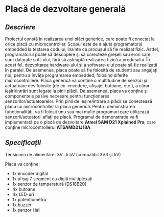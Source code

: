 ﻿# Placă de dezvoltare generală

## _**Descriere**_

  Proiectul constă în realizarea unei plăci generice, care poate fi conectat la orice placă cu microcontroller. Scopul este de a ajuta programatorul embedded la testarea codului, înainte ca produsul să fie realizat fizic. Astfel, programatorul poate să descopere și să corecteze greșeli sau erori care sunt datorate soft-ului, fără să așteaptă realizarea fizică a produsului. În acest fel, dezvoltarea hardware-ului și a software-ului poate să fie realizată în paralel. De asemenea, placa poate să fie folosită de studenți sau angajați noi, pentru a învăța programarea embedded, folosind diferite microcontrollere.
  Placa generică va conține o multitudine de senzori și actuatoare des folosite (de ex. encodere, afișaje, butoane, etc.), a căror ieșiri/intrări sunt legate la pinii plăcii. De asemenea, placa va conține și componentele pasive necesare pentru funcționarea senzorilor/actuatoarelor. Prin pinii de ieșire/intrare a plăcii se conectează placa cu microcontroller la placa generică.
  Pentru demonstrarea funcționalități, va fi folosit unu sau mai multe programuri care utilizează senzorii/actuatorii aflați pe placă. Programul de demonstrație va fi implementată pe o placă de dezvoltare **Atmel SAM D21 Xplained Pro**, care conține microcontrollerul **ATSAMD21J18A**. 

## _**Specificații**_

  Tensiunea de alimentare: 3V...5.5V (compatibil 3V3 și 5V)

  Placa va conține:
* 1x encoder digital
* 1x afișaj 7 segment cu digiți multiplexați
* 1x senzor de temperatură (DS18B20)
* 4x butoane
* 4x LED-uri
* 1x potențiometru
* 1x buzzer
* 1x senzor Hall